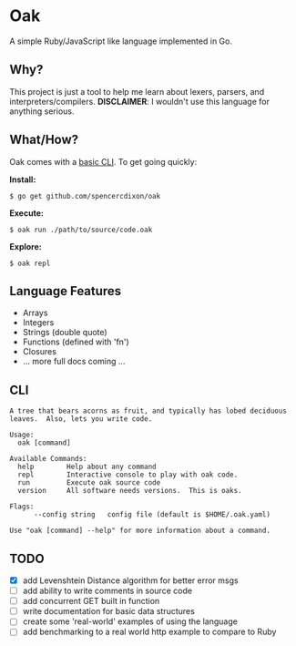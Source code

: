 # Oak

A simple Ruby/JavaScript like language implemented in Go.

## Why?

This project is just a tool to help me learn about lexers, parsers, and
interpreters/compilers.  **DISCLAIMER**: I wouldn't use this language for
anything serious.  

## What/How?
Oak comes with a [basic CLI](#cli).  To get going quickly:

**Install:**  
```
$ go get github.com/spencercdixon/oak
```

**Execute:**  
```
$ oak run ./path/to/source/code.oak
```

**Explore:**  
```
$ oak repl
```

## Language Features

* Arrays
* Integers
* Strings (double quote)
* Functions (defined with 'fn')
* Closures
* ... more full docs coming ...

## CLI

```
A tree that bears acorns as fruit, and typically has lobed deciduous leaves.  Also, lets you write code.

Usage:
  oak [command]

Available Commands:
  help        Help about any command
  repl        Interactive console to play with oak code.
  run         Execute oak source code
  version     All software needs versions.  This is oaks.

Flags:
      --config string   config file (default is $HOME/.oak.yaml)

Use "oak [command] --help" for more information about a command.
```

## TODO
* [x] add Levenshtein Distance algorithm for better error msgs
* [ ] add ability to write comments in source code
* [ ] add concurrent GET built in function
* [ ] write documentation for basic data structures
* [ ] create some 'real-world' examples of using the language
* [ ] add benchmarking to a real world http example to compare to Ruby
